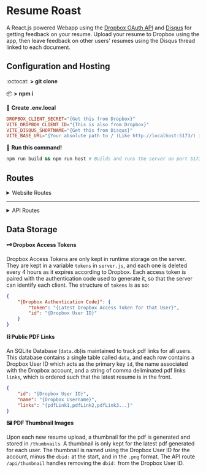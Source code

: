 # Resume Roast

A React.js powered Webapp using the [Dropbox OAuth API](https://www.dropbox.com/developers)
and [Disqus](https://disqus.com) for getting feedback on your resume. Upload
your resume to Dropbox using the app, then leave feedback on other users'
resumes using the Disqus thread linked to each document.

## Configuration and Hosting

:octocat: **> git clone**

:package: **> npm i**

:page_facing_up: **Create .env.local**
```toml
DROPBOX_CLIENT_SECRET="{Get this from Dropbox}"
VITE_DROPBOX_CLIENT_ID="{This is also from Dropbox}"
VITE_DISQUS_SHORTNAME="{Get this from Disqus}"
VITE_BASE_URL="{Your absolute path to / (Like http://localhost:5173/) including the trailing slash}"
```
:runner: **Run this command!**
```bash
npm run build && npm run host # Builds and runs the server on port 5173
```
## Routes

<details>
<summary> Website Routes </summary>

**:house: /**

**:key: /login**

**:orange_book: /r/**

**:smiley: /me**

**:scroll: /about**

</details>

---

<details>
<summary> API Routes </summary>

**:coin: /api/tokenExchange**

```json
"method": "POST",
"body": {
    "code": "{Authentication Code granted by Dropbox}"
}
```
<center><p align="center">:arrow_down:</p></center>

```json
"status": 200,
"body": {
    "id": "{Dropbox User ID}"
}
```

**:arrow_up: /api/upload**

```json
"method": "POST",
"body": "{Byte array of PDF file}"
"header": {
    "Auth-Code": "{Authentication Code granted by Dropbox}",
    "Content-Type": "application/octet-stream",
}
```
<center><p align="center">:arrow_down:</p></center>

```json
"status": 200,
"content-type": "application/json",
"body": {
    "link": "{Dropbox link to pdf file}",
    "version": "{Number of pdfs associated with this user}"
}
```

**:books: /api/allpdfs**

```json
"method": "GET",
```
<center><p align="center">:arrow_down:</p></center>

```json
"status": 200,
"content-type": "application/json",
"body": [
    {
        "id": "{Dropbox User ID}", 
        "link": "{Link to this user's latest resume}"
    }
]
```

**:green_book: /api/pdf**

```json
"method": "GET",
"queryParameters": {
    "id": "{Dropbox User ID}",
    "version": "[OPTIONAL] {Number used to identify older resume version}"
}
```
<center><p align="center">:arrow_down:</p></center>

```json
"status": 200,
"content-type": "application/json",
"body": {
    "link": "{Link to pdf file}",
}
```

**:camera: /api/thumbnail**

```json
"method": "GET",
"queryParameters": {
    "id": "{Dropbox User ID for pdf owner (used for caching)}"
}
```

<center><p align="center">:arrow_down:</p></center>

```json
"status": 200,
"content-type": "image/png",
"body": "{Thumbnail Image Data}"
```
</details>

## Data Storage

**:old_key: Dropbox Access Tokens**

Dropbox Access Tokens are only kept in runtime storage on the server.
They are kept in a variable `tokens` in `server.js`, and each one is
deleted every 4 hours as it expires according to Dropbox. Each access
token is paired with the authentication code used to generate it, so that
the server can identify each client. The structure of `tokens` is as so:
```json
{
    "{Dropbox Authentication Code}": {
        "token": "{Latest Dropbox Access Token for that User}",
        "id": "{Dropbox User ID}"
    }
}
```

**:chains: Public PDF Links**

An SQLite Database (`data.db`)is maintained to track pdf links for all users.
This database contains a single table called `data`, and each row contains a
Dropbox User ID which acts as the primary key `id`, the name associated with 
the Dropbox account, and a string of comma deliminated pdf links `links`, 
which is ordered such that the latest resume is in the front. 
```json
{
    "id": "{Dropbox User ID}",
    "name": "{Dropbox Username}",
    "links": "{pdfLink1,pdfLink2,pdfLink3...}"
}
```

**:framed_picture: PDF Thumbnail Images**

Upon each new resume upload, a thumbnail for the pdf is generated and stored
in `/thumbnails`. A thumbnail is only kept for the latest pdf generated for
each user. The thumbnail is named using the Dropbox User ID for the account,
minus the `dbid:` at the start, and in the `.png` format. The API route
`/api/thumbnail` handles removing the `dbid:` from the Dropbox User ID.
